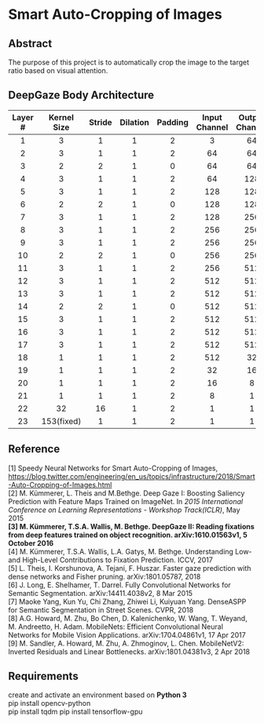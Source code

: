 # Smart Auto-Cropping of Images

## Abstract
The purpose of this project is to automatically crop the image to the target ratio based on visual attention.

## DeepGaze Body Architecture
Layer #|Kernel Size|Stride|Dilation|Padding|Input Channel|Output Channel|Input Size|Output Size|Receptive Field|name|remark|
:---:|:---:|:---:|:---:|:---:|:---:|:---:|:---:|:---:|:---:|:---:|:---|
1	|3         |1	|1	|2	|3  |64 |224 |224 |3   |conv1_1|╮
2	|3         |1	|1	|2	|64 |64 |224 |224 |5   |conv1_2|┃
3	|2         |2	|1	|0	|64 |64 |224 |112 |6   |pool1  |┃
4	|3         |1	|1	|2	|64 |128|112 |112 |10  |conv2_1|┃
5	|3         |1	|1	|2	|128|128|112 |112 |14  |conv2_2|┃
6	|2         |2	|1	|0	|128|128|112 |56  |16  |pool2  |┃
7	|3         |1	|1	|2	|128|256|56  |56  |24  |conv3_1|┃
8	|3         |1	|1	|2	|256|256|56  |56  |32  |conv3_2|┃
9	|3         |1	|1	|2	|256|256|56  |56  |40  |conv3_3|┣VGG16
10	|2         |2	|1	|0	|256|256|56	 |28  |44  |pool3  |┃
11	|3         |1	|1	|2	|256|512|28	 |28  |60  |conv4_1|┃
12	|3         |1	|1	|2	|512|512|28	 |28  |76  |conv4_2|┃
13	|3         |1	|1	|2	|512|512|28	 |28  |92  |conv4_3|┃
14	|2         |2	|1	|0	|512|512|28	 |14  |100 |pool4  |┃
15	|3         |1	|1	|2	|512|512|14	 |14  |132 |conv5_1|┃
16	|3         |1	|1	|2	|512|512|14	 |14  |164 |conv5_2|┃
17	|3         |1	|1	|2	|512|512|14	 |14  |196 |conv5_3|╯
18	|1         |1	|1	|2	|512|32 |14	 |14  |196 |conv1  |╮
19	|1         |1	|1	|2	|32 |16 |14	 |14  |196 |conv2  |┃
20	|1         |1	|1	|2	|16 |8  |14	 |14  |196 |conv3  |┣Readout
21	|1         |1	|1	|2	|8  |1  |14	 |14  |196 |conv4  |┃
22	|32        |16  |1  |2	|1  |1  |224 |224 |196 |deconv |╯
23	|153(fixed)|1   |1  |2  |1  |1  |224 |224 |196 |blur   |

## Reference

[1] Speedy Neural Networks for Smart Auto-Cropping of Images, https://blog.twitter.com/engineering/en_us/topics/infrastructure/2018/Smart-Auto-Cropping-of-Images.html  
[2] M. Kümmerer, L. Theis and M.Bethge. Deep Gaze I: Boosting Saliency Prediction with Feature Maps Trained on ImageNet. In *2015 International Conference on Learning Representations - Workshop Track(ICLR)*, May 2015  
**[3] M. Kümmerer, T.S.A. Wallis, M. Bethge. DeepGaze II: Reading fixations from deep features trained on object recognition. arXiv:1610.01563v1, 5 October 2016**  
[4] M. Kümmerer, T.S.A. Wallis, L.A. Gatys, M. Bethge. Understanding Low- and High-Level Contributions to Fixation Prediction. ICCV, 2017  
[5] L. Theis, I. Korshunova, A. Tejani, F. Huszar. Faster gaze prediction with dense networks and Fisher pruning. arXiv:1801.05787, 2018  
[6] J. Long, E. Shelhamer, T. Darrel. Fully Convolutional Networks for Semantic Segmentation. arXiv:14411.4038v2, 8 Mar 2015  
[7] Maoke Yang, Kun Yu, Chi Zhang, Zhiwei Li, Kuiyuan Yang. DenseASPP for Semantic Segmentation in Street Scenes. CVPR, 2018  
[8] A.G. Howard, M. Zhu, Bo Chen, D. Kalenichenko, W. Wang, T. Weyand, M. Andreetto, H. Adam. MobileNets: Efficient Convolutional Neural Networks for Mobile Vision Applications. arXiv:1704.04861v1, 17 Apr 2017  
[9] M. Sandler, A. Howard, M. Zhu, A. Zhmoginov, L. Chen. MobileNetV2: Inverted Residuals and Linear Bottlenecks. arXiv:1801.04381v3, 2 Apr 2018  


## Requirements

create and activate an environment based on **Python 3**  
    pip install opencv-python  
    pip install tqdm
    pip install tensorflow-gpu

